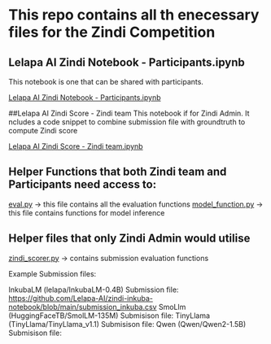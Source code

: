 # This repo contains all th enecessary files for the Zindi Competition

## Lelapa AI Zindi Notebook - Participants.ipynb 
This notebook is one that can be shared with participants.  

[Lelapa AI Zindi Notebook - Participants.ipynb](https://github.com/Lelapa-AI/zindi-inkuba-notebook/blob/main/Lelapa_AI_Zindi_Notebook_Participants.ipynb)

##Lelapa AI Zindi Score - Zindi team 
This notebook if for Zindi Admin. It ncludes a code snippet to combine submission file with groundtruth to compute Zindi score

[Lelapa AI Zindi Score - Zindi team.ipynb](https://github.com/Lelapa-AI/zindi-inkuba-notebook/blob/main/Lelapa_AI_Zindi_Score_Zindi_team.ipynb) 

## Helper Functions that both Zindi team and Participants need access to:
[eval.py](https://github.com/Lelapa-AI/zindi-inkuba-notebook/blob/main/eval.py) -> this file contains all the evaluation functions
[model_function.py](https://github.com/Lelapa-AI/zindi-inkuba-notebook/blob/main/model_function.py) -> this file contains functions for model inference

## Helper files that only Zindi Admin would utilise
[zindi_scorer.py](https://github.com/Lelapa-AI/zindi-inkuba-notebook/blob/main/zindi_scorer.py) -> contains submission evaluation functions


Example Submission files:

InkubaLM (lelapa/InkubaLM-0.4B) Submission file: https://github.com/Lelapa-AI/zindi-inkuba-notebook/blob/main/submission_inkuba.csv
SmoLlm (HuggingFaceTB/SmolLM-135M) Submisison file: 
TinyLlama (TinyLlama/TinyLlama_v1.1) Submisison file: 
Qwen (Qwen/Qwen2-1.5B) Submisison file: 
